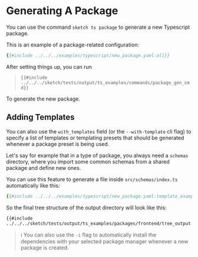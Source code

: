 # Generating A Package

You can use the command `sketch ts package` to generate a new Typescript package.

This is an example of a package-related configuration:

```yaml
{{#include ../../../examples/typescript/new_package.yaml:all}}
```

After setting things up, you can run

>`{{#include ../../../sketch/tests/output/ts_examples/commands/package_gen_cmd}}`

To generate the new package.

## Adding Templates

You can also use the `with_templates` field (or the `--with-template` cli flag) to specify a list of templates or templating presets that should be generated whenever a package preset is being used.

Let's say for example that in a type of package, you always need a `schemas` directory, where you import some common schemas from a shared package and define new ones. 

You can use this feature to generate a file inside `src/schemas/index.ts` automatically like this:

```yaml
{{#include ../../../examples/typescript/new_package.yaml:template_example}}
```

So the final tree structure of the output directory will look like this:

```
{{#include ../../../sketch/tests/output/ts_examples/packages/frontend/tree_output.txt:2:}}
```

> ℹ️ You can also use the `-i` flag to automatically install the dependencies with your selected package manager whenever a new package is created.
